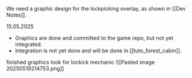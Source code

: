 We need a graphic design for the lockpicking overlay, as shown in [[Dev Notes]].

15.05.2025
- Graphics are done and committed to the game repo, but not yet integrated.
- Integration is not yet done and will be done in [[tuto_forest_cabin]].

finished graphics look for lockick mechanic
![[Pasted image 20250519214753.png]]